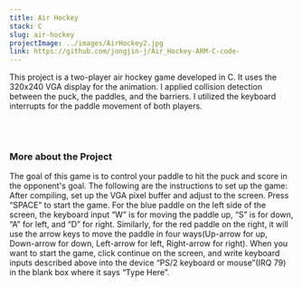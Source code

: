 ```yaml
---
title: Air Hockey
stack: C
slug: air-hockey
projectImage: ../images/AirHockey2.jpg
link: https://github.com/jongjin-j/Air_Hockey-ARM-C-code-
---
```


This project is a two-player air hockey game developed in C. It uses the 320x240 VGA display for the animation. I applied collision detection between the puck, the paddles, and the barriers. I utilized the keyboard interrupts for the paddle movement of both players. 

<br/><br/>

### More about the Project

The goal of this game is to control your paddle to hit the puck and score in the opponent's goal. The following are the instructions to set up the game: 
After compiling, set up the VGA pixel buffer and adjust to the screen. Press “SPACE” to start the game. For the blue paddle on the left side of the screen, the keyboard input “W” is for moving the paddle up, “S” is for down, “A” for left, and “D” for right. Similarly, for the red paddle on the right, it will use the arrow keys to move the paddle in four ways(Up-arrow for up, Down-arrow for down, Left-arrow for left, Right-arrow for right). When you want to start the game, click continue on the screen, and write keyboard inputs described above into the device “PS/2 keyboard or mouse”(IRQ 79) in the blank box where it says “Type Here”. 


